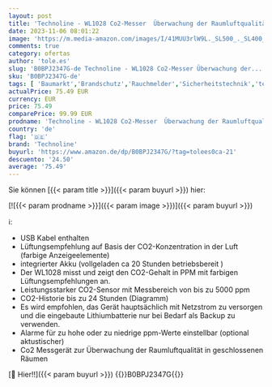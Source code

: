 ```yaml
---
layout: post
title: 'Technoline - WL1028 Co2-Messer  Überwachung der Raumluftqualität  Lüftungsempfehlung auf Basis der CO2-Konzentration in der Luft  einstellbare Alarme  CO2-Historie  für Schulen  Konferenzräume  Hotellerie  Büros'
date: 2023-11-06 08:01:22
image: 'https://m.media-amazon.com/images/I/41MUU3rlW9L._SL500_._SL400_.jpg'
comments: true
category: ofertas
author: 'tole.es'
slug: 'B0BPJ2347G-de Technoline - WL1028 Co2-Messer Überwachung der...'
sku: 'B0BPJ2347G-de'
tags: [ 'Baumarkt','Brandschutz','Rauchmelder','Sicherheitstechnik','technoline','🇩🇪', ]
actualPrice: 75.49 EUR
currency: EUR
price: 75.49
comparePrice: 99.99 EUR
prodname: 'Technoline - WL1028 Co2-Messer  Überwachung der Raumluftqualität  Lüftungsempfehlung auf Basis der CO2-Konzentration in der Luft  einstellbare Alarme  CO2-Historie  für Schulen  Konferenzräume  Hotellerie  Büros'
country: 'de'
flag: '🇩🇪'
brand: 'Technoline'
buyurl: 'https://www.amazon.de/dp/B0BPJ2347G/?tag=tolees0ca-21'
descuento: '24.50'
average: '75.49'
---
```


Sie können [{{< param title >}}]({{< param buyurl >}}) hier:

[![{{< param prodname >}}]({{< param image >}})]({{< param buyurl >}})

ℹ️:

- USB Kabel enthalten
- Lüftungsempfehlung auf Basis der CO2-Konzentration in der Luft (farbige Anzeigeelemente)
- integrierter Akku (vollgeladen ca 20 Stunden betriebsbereit )
- Der WL1028 misst und zeigt den CO2-Gehalt in PPM mit farbigen Lüftungsempfehlungen an.
- Leistungsstarker CO2-Sensor mit Messbereich von bis zu 5000 ppm
- CO2-Historie bis zu 24 Stunden (Diagramm)
- Es wird empfohlen, das Gerät hauptsächlich mit Netzstrom zu versorgen und die eingebaute Lithiumbatterie nur bei Bedarf als Backup zu verwenden.
- Alarme für zu hohe oder zu niedrige ppm-Werte einstellbar (optional aktustischer)
- Co2 Messgerät zur Überwachung der Raumluftqualität in geschlossenen Räumen

[🛒 Hier!!]({{< param buyurl >}})
{{<world>}}B0BPJ2347G{{</world>}}
